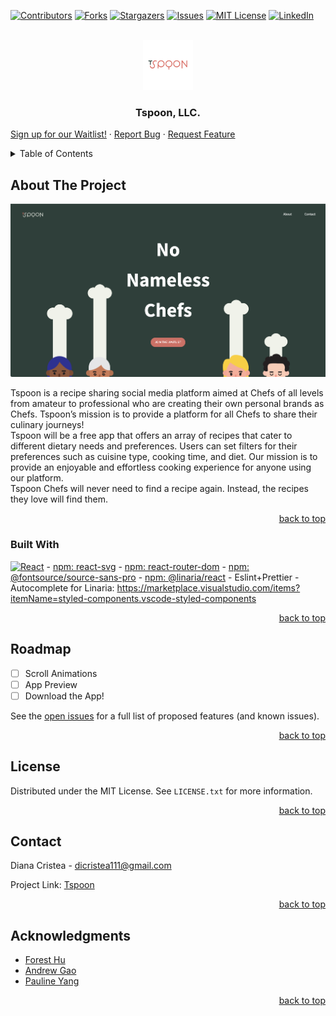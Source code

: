 <a name="readme-top"></a>
<!-- PROJECT SHIELDS -->
<!--
*** I'm using markdown "reference style" links for readability.
*** Reference links are enclosed in brackets [ ] instead of parentheses ( ).
*** See the bottom of this document for the declaration of the reference variables
*** for contributors-url, forks-url, etc. This is an optional, concise syntax you may use.
*** https://www.markdownguide.org/basic-syntax/#reference-style-links
-->
[![Contributors][contributors-shield]][contributors-url]
[![Forks][forks-shield]][forks-url]
[![Stargazers][stars-shield]][stars-url]
[![Issues][issues-shield]][issues-url]
[![MIT License][license-shield]][license-url]
[![LinkedIn][linkedin-shield]][linkedin-url]



<!-- PROJECT LOGO -->
<br />
<div align="center">
  <a href="https://tspoonapp.com">
    <img src="./src/assets/logo/Full_Pink_Logo_Trans.png" alt="Tspoon Logo" width="80" height="80">
  </a>

<h3 align="center">Tspoon, LLC.</h3>

  <p align="left">
    <a href="https://tspoonapp.com/#waitlist">Sign up for our Waitlist!</a>
    ·
    <a href="https://github.com/dicristea/tspoon-web/issues/new?labels=bug&template=bug-report---.md">Report Bug</a>
    ·
    <a href="https://github.com/dicristea/tspoon-web/issues/new?labels=enhancement&template=feature-request---.md">Request Feature</a>
  </p>
</div>



<!-- TABLE OF CONTENTS -->
<details>
  <summary>Table of Contents</summary>
  <ol>
    <li>
      <a href="#about-the-project">About The Project</a>
      <ul>
        <li><a href="#built-with">Built With</a></li>
      </ul>
    </li>
    <!-- <li>
      <a href="#getting-started">Getting Started</a>
      <ul>
        <li><a href="#prerequisites">Prerequisites</a></li>
        <li><a href="#installation">Installation</a></li>
      </ul>
    </li> -->
    <!-- <li><a href="#usage">Usage</a></li> -->
    <li><a href="#roadmap">Roadmap</a></li>
    <li><a href="#license">License</a></li>
    <li><a href="#contact">Contact</a></li>
    <li><a href="#acknowledgments">Acknowledgments</a></li>
  </ol>
</details>



<!-- ABOUT THE PROJECT -->
## About The Project

[![Product Name Screen Shot][product-screenshot]](https://tspoonapp.com)

<p align="left">
    Tspoon is a recipe sharing social media platform aimed at Chefs of all levels from amateur to professional who are creating their own personal brands as Chefs. Tspoon’s mission is to provide a platform for all Chefs to share their culinary journeys! 
    <br />
    Tspoon will be a free app that offers an array of recipes that cater to different dietary needs and preferences. Users can set filters for their preferences such as cuisine type, cooking time, and diet. Our mission is to provide an enjoyable and effortless cooking experience for anyone using our platform. 
    <br />
    Tspoon Chefs will never need to find a recipe again. Instead, the recipes they love will find them.
    <br />
</p>

<p align="right"><a href="#readme-top">back to top</a></p>



### Built With

[![React][React.js]][React-url]
    - [npm: react-svg](https://www.npmjs.com/package/react-svg)
    - [npm: react-router-dom](https://www.npmjs.com/package/react-router-dom)
    - [npm: @fontsource/source-sans-pro](https://www.npmjs.com/package/@fontsource/source-sans-pro)
    - [npm: @linaria/react](https://www.npmjs.com/package/@linaria/react)
    - Eslint+Prettier
    - Autocomplete for Linaria: https://marketplace.visualstudio.com/items?itemName=styled-components.vscode-styled-components


<p align="right"><a href="#readme-top">back to top</a></p>



<!-- GETTING STARTED -->
<!-- ## Getting Started

This is an example of how you may give instructions on setting up your project locally.
To get a local copy up and running follow these simple example steps.

### Prerequisites

This is an example of how to list things you need to use the software and how to install them.
* npm
  ```sh
  npm install npm@latest -g
  ```

### Installation

1. Get a free API Key at [https://example.com](https://example.com)
2. Clone the repo
   ```sh
   git clone https://github.com/dicristea/tspoon-web.git
   ```
3. Install NPM packages
   ```sh
   npm install
   ```
4. Enter your API in `config.js`
   ```js
   const API_KEY = 'ENTER YOUR API';
   ```

<p align="right"><a href="#readme-top">back to top</a></p>
 -->


<!-- USAGE EXAMPLES -->
<!-- ## Usage

Use this space to show useful examples of how a project can be used. Additional screenshots, code examples and demos work well in this space. You may also link to more resources.

_For more examples, please refer to the [Documentation](https://example.com)_

<p align="right"><a href="#readme-top">back to top</a></p>

 -->

<!-- ROADMAP -->
## Roadmap

- [ ] Scroll Animations
- [ ] App Preview
- [ ] Download the App!

See the [open issues](https://github.com/dicristea/tspoon-web/issues) for a full list of proposed features (and known issues).

<p align="right"><a href="#readme-top">back to top</a></p>




<!-- LICENSE -->
## License

Distributed under the MIT License. See `LICENSE.txt` for more information.

<p align="right"><a href="#readme-top">back to top</a></p>



<!-- CONTACT -->
## Contact

Diana Cristea - dicristea111@gmail.com

Project Link: [Tspoon](https://tspoonapp.com)

<p align="right"><a href="#readme-top">back to top</a></p>



<!-- ACKNOWLEDGMENTS -->
## Acknowledgments

* [Forest Hu](https://github.com/foresthu2006)
* [Andrew Gao](https://www.linkedin.com/in/andrew-gao/)
* [Pauline Yang](https://www.linkedin.com/in/pauline-hyejin-yang/)

<p align="right"><a href="#readme-top">back to top</a></p>



<!-- MARKDOWN LINKS & IMAGES -->
<!-- https://www.markdownguide.org/basic-syntax/#reference-style-links -->
[contributors-shield]: https://img.shields.io/github/contributors/dicristea/tspoon-web.svg?style=for-the-badge
[contributors-url]: https://github.com/dicristea/tspoon-web/graphs/contributors
[forks-shield]: https://img.shields.io/github/forks/dicristea/tspoon-web.svg?style=for-the-badge
[forks-url]: https://github.com/dicristea/tspoon-web/network/members
[stars-shield]: https://img.shields.io/github/stars/dicristea/tspoon-web.svg?style=for-the-badge
[stars-url]: https://github.com/dicristea/tspoon-web/stargazers
[issues-shield]: https://img.shields.io/github/issues/dicristea/tspoon-web.svg?style=for-the-badge
[issues-url]: https://github.com/dicristea/tspoon-web/issues
[license-shield]: https://img.shields.io/github/license/dicristea/tspoon-web.svg?style=for-the-badge
[license-url]: https://github.com/dicristea/tspoon-web/blob/master/LICENSE.txt
[linkedin-shield]: https://img.shields.io/badge/-LinkedIn-black.svg?style=for-the-badge&logo=linkedin&colorB=555
[linkedin-url]: https://linkedin.com/in/dicristea
[product-screenshot]: ./src/assets/Tspoon_Site_Preview.png
[React.js]: https://img.shields.io/badge/React-20232A?style=for-the-badge&logo=react&logoColor=61DAFB
[React-url]: https://reactjs.org/